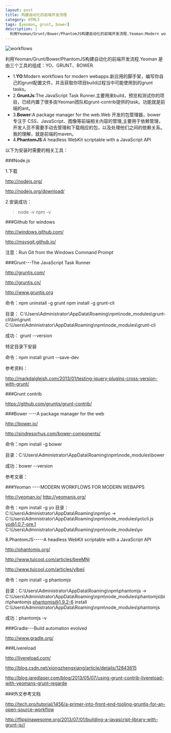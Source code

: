 ```yaml
---
layout: post
title: 构建自动化的前端开发流程
category: HTML5
tags: [yeoman, grunt, bower]
description: |
  利用Yeoman/Grunt/Bower/PhantomJS构建自动化的前端开发流程.Yeoman:Modern workflows for modern webapps.GruntJs:The JavaScript Task Runner.Bower:A package manager for the web.
---
```


![workflows](http://wkylin.github.io/assets/images/workflows.png "workflows")

利用Yeoman/Grunt/Bower/PhantomJS构建自动化的前端开发流程.Yeoman 是由三个工具的组成：YO、GRUNT、BOWER.

+ 1.**YO**:Modern workflows for modern webapps.新应用的脚手架，编写你自己的grunt配置文件，并且获取你项目build过程当中可能使用到的grunt tasks。
+ 2.**GruntJs**:The JavaScript Task Runner.主要用来build，预览和测试你的项目，已经内置了很多由Yeoman团队和grunt-contrib提供的task。功能就是前端的ant。
+ 3.**Bower**:A package manager for the web.Web 开发的包管理器，bower 专注于 CSS、JavaScript、图像等前端相关内容的管理,主要用于依赖管理，开发人员不需要手动去管理和下载相应的包，以及处理他们之间的依赖关系。我的理解，就是前端的maven。
+ 4.**PhantomJS**:A headless WebKit scriptable with a JavaScript API


以下为安装时需要的相关工具：

###Node.js

1.下载

<http://nodejs.org/>

<http://nodejs.org/download/>

2.安装成功：
>node -v
>npm -v

###Github for windows

<http://windows.github.com/>

<http://msysgit.github.io/>

注意：Run Git from the Windows Command Prompt

###Grunt---The JavaScript Task Runner

<http://gruntjs.com/>

<http://gruntjs.cn/>

<http://www.gruntjs.org>

命令：npm uninstall -g grunt npm install -g grunt-cli

目录： C:\Users\Administrator\AppData\Roaming\npm\node_modules\grunt-cli\bin\grunt C:\Users\Administrator\AppData\Roaming\npm\node_modules\grunt-cli

成功：
    grunt --version

特定目录下安装

命令：npm install grunt --save-dev

参考资料：

http://markdalgleish.com/2013/01/testing-jquery-plugins-cross-version-with-grunt/

###Grunt contrib

https://github.com/gruntjs/grunt-contrib/

###Bower ----A package manager for the web

<http://bower.io/>

http://sindresorhus.com/bower-components/

命令：npm install -g bower

目录：C:\Users\Administrator\AppData\Roaming\npm\node_modules\bower

成功：bower --version

参考文章：

###Yeoman ----MODERN WORKFLOWS FOR MODERN WEBAPPS

<http://yeoman.io/>
<http://yeomanjs.org/>

命令：npm install -g yo
目录：C:\Users\Administrator\AppData\Roaming\npm\yo -> C:\Users\Administrator\AppData\Roaming\npm\node_modules\yo\cli.js
      yo@1.0.7-pre.1 C:\Users\Administrator\AppData\Roaming\npm\node_modules\yo


8.PhantomJS-----A headless WebKit scriptable with a JavaScript API

<http://phantomjs.org/>

<http://www.tuicool.com/articles/beeMNj>

<http://www.tuicool.com/articles/yIbeii>

命令：npm install -g phantomjs

目录：C:\Users\Administrator\AppData\Roaming\npm\phantomjs -> C:\Users\Administrator\AppData\Roaming\npm\node_modules\phantomjs\bin\phantomjs
 phantomjs@1.9.2-6 install C:\Users\Administrator\AppData\Roaming\npm\node_modules\phantomjs

成功：phantomjs -v

###Gradle---Build automation evolved

<http://www.gradle.org/>

###Livereload

<http://livereload.com/>

<http://blog.csdn.net/xiongzhengxiang/article/details/12843615>

<http://blog.jaredlaser.com/blog/2013/05/07/using-grunt-contrib-livereload-with-yeomans-grunt-regarde>

###外文参考文档

<http://tech.pro/tutorial/1456/a-primer-into-front-end-tooling-gruntjs-for-an-open-source-workflow>

<http://flippinawesome.org/2013/07/01/building-a-javascript-library-with-grunt-js//>
